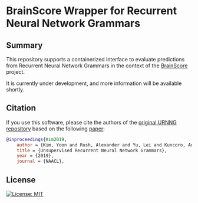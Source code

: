 # BrainScore Wrapper for Recurrent Neural Network Grammars

## Summary

This repository supports a containerized interface to evaluate predictions from Recurrent Neural Network Grammars in the context of the [BrainScore](https://github.com/brain-score/language) project.

It is currently under development, and more information will be available shortly. 

## Citation

If you use this software, please cite the authors of the [original URNNG repository](https://github.com/harvardnlp/urnng) based on the following [paper](https://aclanthology.org/N19-1114.pdf):
```bibtex
@inproceedings{Kim2019,
	author = {Kim, Yoon and Rush, Alexander and Yu, Lei and Kuncoro, Adhiguna and Dyer, Chris and Melis, Gabor},
	title = {Unsupervised Recurrent Neural Network Grammars},
	year = {2019},
	journal = {NAACL},
```

## License

[![License: MIT](https://img.shields.io/badge/License-MIT-brightgreen.svg)](https://opensource.org/licenses/MIT)